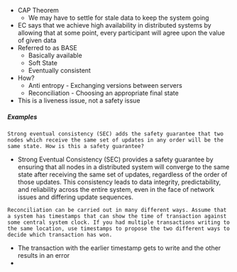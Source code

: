- CAP Theorem
	- We may have to settle for stale data to keep the system going
- EC says that we achieve high availability in distributed systems by allowing that at some point, every participant will agree upon the value of given data
- Referred to as BASE
	- Basically available
	- Soft State
	- Eventually consistent
- How?
	- Anti entropy - Exchanging versions between servers
	- Reconciliation - Choosing an appropriate final state
- This is a liveness issue, not a safety issue

##### Examples

```
Strong eventual consistency (SEC) adds the safety guarantee that two nodes which receive the same set of updates in any order will be the same state. How is this a safety guarantee?
```

- Strong Eventual Consistency (SEC) provides a safety guarantee by ensuring that all nodes in a distributed system will converge to the same state after receiving the same set of updates, regardless of the order of those updates. This consistency leads to data integrity, predictability, and reliability across the entire system, even in the face of network issues and differing update sequences.

```
Reconciliation can be carried out in many different ways. Assume that a system has timestamps that can show the time of transaction against some central system clock. If you had multiple transactions writing to the same location, use timestamps to propose the two different ways to decide which transaction has won.
```

- The transaction with the earlier timestamp gets to write and the other results in an error
- 
